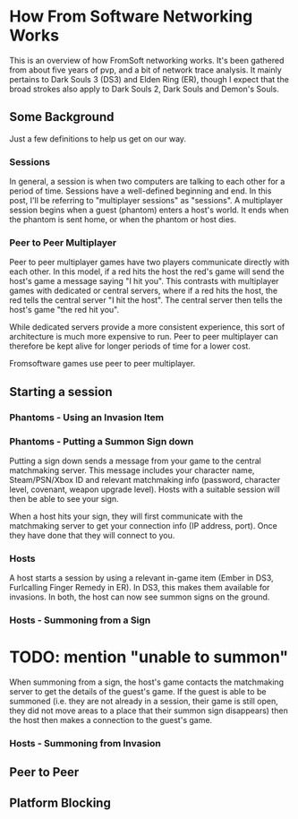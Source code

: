 # How From Software Networking Works

This is an overview of how FromSoft networking works. It's been gathered from about five years of pvp, and a bit of network trace analysis. It mainly pertains to Dark Souls 3 (DS3) and Elden Ring (ER), though I expect that the broad strokes also apply to Dark Souls 2, Dark Souls and Demon's Souls.

## Some Background

Just a few definitions to help us get on our way.

### Sessions

In general, a session is when two computers are talking to each other for a period of time. Sessions have a well-defined beginning and end. In this post, I'll be referring to "multiplayer sessions" as "sessions". A multiplayer session begins when a guest (phantom) enters a host's world. It ends when the phantom is sent home, or when the phantom or host dies. 

### Peer to Peer Multiplayer

Peer to peer multiplayer games have two players communicate directly with each other. In this model, if a red hits the host the red's game will send the host's game a message saying "I hit you". This contrasts with multiplayer games with dedicated or central servers, where if a red hits the host, the red tells the central server "I hit the host". The central server then tells the host's game "the red hit you".

While dedicated servers provide a more consistent experience, this sort of architecture is much more expensive to run. Peer to peer multiplayer can therefore be kept alive for longer periods of time for a lower cost. 

Fromsoftware games use peer to peer multiplayer. 

## Starting a session

### Phantoms - Using an Invasion Item


### Phantoms - Putting a Summon Sign down

Putting a sign down sends a message from your game to the central matchmaking server. This message includes your character name, Steam/PSN/Xbox ID and relevant matchmaking info (password, character level, covenant, weapon upgrade level).  Hosts with a suitable session will then be able to see your sign. 

When a host hits your sign, they will first communicate with the matchmaking server to get your connection info (IP address, port). Once they have done that they will connect to you.



### Hosts

A host starts a session by using a relevant in-game item (Ember in DS3, Furlcalling Finger Remedy in ER). In DS3, this makes them available for invasions. In both, the host can now see summon signs on the ground.

### Hosts - Summoning from a Sign

# TODO: mention "unable to summon"

When summoning from a sign, the host's game contacts the matchmaking server to get the details of the guest's game. If the guest is able to be summoned (i.e. they are not already in a session, their game is still open, they did not move areas to a place that their summon sign disappears) then the host then makes a connection to the guest's game.


### Hosts - Summoning from Invasion

## Peer to Peer

## Platform Blocking